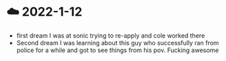 # ☁️ 2022-1-12

* first dream I was at sonic trying to re-apply and cole worked there
* Second dream I was learning about this guy who successfully ran from police for a while and got to see things from his pov. Fucking awesome
